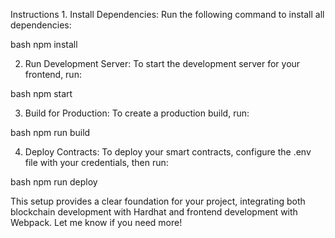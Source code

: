 Instructions
	1.	Install Dependencies:
Run the following command to install all dependencies:

bash
npm install

2.	Run Development Server:
To start the development server for your frontend, run:

bash
npm start

3.	Build for Production:
To create a production build, run:

bash
npm run build

4.	Deploy Contracts:
To deploy your smart contracts, configure the .env file with your credentials, then run:

bash
npm run deploy

This setup provides a clear foundation for your project, integrating both blockchain development with Hardhat and frontend development with Webpack. Let me know if you need more!
